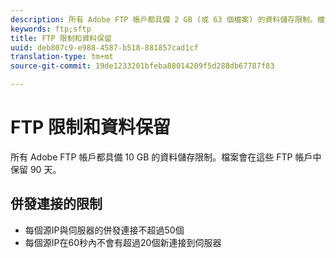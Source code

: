 ```yaml
---
description: 所有 Adobe FTP 帳戶都具備 2 GB (或 63 個檔案) 的資料儲存限制。檔案會在這些 FTP 帳戶中保留 90 天。
keywords: ftp;sftp
title: FTP 限制和資料保留
uuid: deb807c9-e988-4587-b518-881857cad1cf
translation-type: tm+mt
source-git-commit: 19de1233201bfeba88014209f5d288db67787f83

---
```



# FTP 限制和資料保留

所有 Adobe FTP 帳戶都具備 10 GB 的資料儲存限制。檔案會在這些 FTP 帳戶中保留 90 天。

## 併發連接的限制

* 每個源IP與伺服器的併發連接不超過50個
* 每個源IP在60秒內不會有超過20個新連接到伺服器
